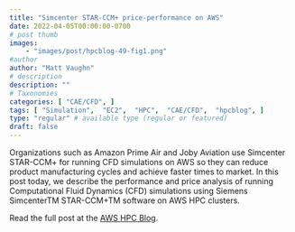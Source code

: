 ```yaml
---
title: "Simcenter STAR-CCM+ price-performance on AWS"
date: 2022-04-05T00:00:00-0700
# post thumb
images:
    - "images/post/hpcblog-49-fig1.png"
#author
author: "Matt Vaughn"
# description
description: ""
# Taxonomies
categories: [ "CAE/CFD", ]
tags: [ "Simulation",  "EC2",  "HPC",  "CAE/CFD",  "hpcblog", ]
type: "regular" # available type (regular or featured)
draft: false
---
```


Organizations such as Amazon Prime Air and Joby Aviation use Simcenter STAR-CCM+ for running CFD simulations on AWS so they can reduce product manufacturing cycles and achieve faster times to market. In this post today, we describe the performance and price analysis of running Computational Fluid Dynamics (CFD) simulations using Siemens SimcenterTM STAR-CCM+TM software on AWS HPC clusters.

Read the full post at the [AWS HPC Blog](https://aws.amazon.com/blogs/hpc/simcenter-star-ccm-price-performance-on-aws/).
